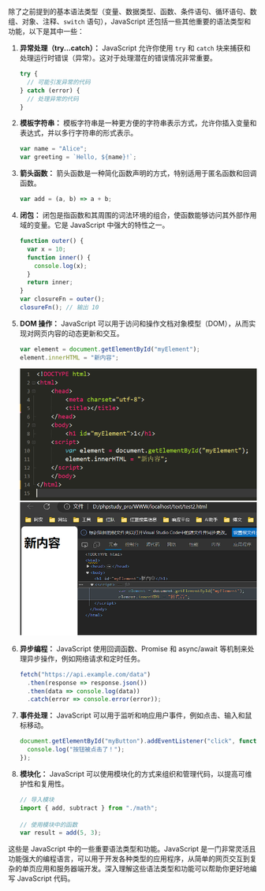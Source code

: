 除了之前提到的基本语法类型（变量、数据类型、函数、条件语句、循环语句、数组、对象、注释、`switch` 语句），JavaScript 还包括一些其他重要的语法类型和功能，以下是其中一些：

1. **异常处理（try...catch）：** JavaScript 允许你使用 `try` 和 `catch` 块来捕获和处理运行时错误（异常）。这对于处理潜在的错误情况非常重要。

   ```javascript
   try {
     // 可能引发异常的代码
   } catch (error) {
     // 处理异常的代码
   }
   ```

2. **模板字符串：** 模板字符串是一种更方便的字符串表示方式，允许你插入变量和表达式，并以多行字符串的形式表示。

   ```javascript
   var name = "Alice";
   var greeting = `Hello, ${name}!`;
   ```

3. **箭头函数：** 箭头函数是一种简化函数声明的方式，特别适用于匿名函数和回调函数。

   ```javascript
   var add = (a, b) => a + b;
   ```

4. **闭包：** 闭包是指函数和其周围的词法环境的组合，使函数能够访问其外部作用域的变量。它是 JavaScript 中强大的特性之一。

   ```javascript
   function outer() {
     var x = 10;
     function inner() {
       console.log(x);
     }
     return inner;
   }
   var closureFn = outer();
   closureFn(); // 输出 10
   ```

5. **DOM 操作：** JavaScript 可以用于访问和操作文档对象模型（DOM），从而实现对网页内容的动态更新和交互。

   ```javascript
   var element = document.getElementById("myElement");
   element.innerHTML = "新内容";
   ```
   ![1.0.1](./img/1.0.1.png)
   ![1.0.2](./img/1.0.2.png)

6. **异步编程：** JavaScript 使用回调函数、Promise 和 async/await 等机制来处理异步操作，例如网络请求和定时任务。

   ```javascript
   fetch("https://api.example.com/data")
     .then(response => response.json())
     .then(data => console.log(data))
     .catch(error => console.error(error));
   ```

7. **事件处理：** JavaScript 可以用于监听和响应用户事件，例如点击、输入和鼠标移动。

   ```javascript
   document.getElementById("myButton").addEventListener("click", function() {
     console.log("按钮被点击了！");
   });
   ```

8. **模块化：** JavaScript 可以使用模块化的方式来组织和管理代码，以提高可维护性和复用性。

   ```javascript
   // 导入模块
   import { add, subtract } from "./math";

   // 使用模块中的函数
   var result = add(5, 3);
   ```

这些是 JavaScript 中的一些重要语法类型和功能。JavaScript 是一门非常灵活且功能强大的编程语言，可以用于开发各种类型的应用程序，从简单的网页交互到复杂的单页应用和服务器端开发。深入理解这些语法类型和功能可以帮助你更好地编写 JavaScript 代码。
